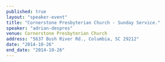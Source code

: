 ```yaml
---
published: true
layout: "speaker-event"
title: "Cornerstone Presbyterian Church - Sunday Service."
speaker: "adrian-despres"
venue: Cornerstone Presbyterian Church
address: "5637 Bush River Rd., Columbia, SC 29212"
date: "2014-10-26"
end_date: "2014-10-26"
---
```




